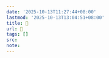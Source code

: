 ```yaml
---
date: '2025-10-13T11:27:44+08:00'
lastmod: '2025-10-13T13:04:51+08:00'
title: 󰙠
url: 󰙠
tags: []
src:
note:
---
```

